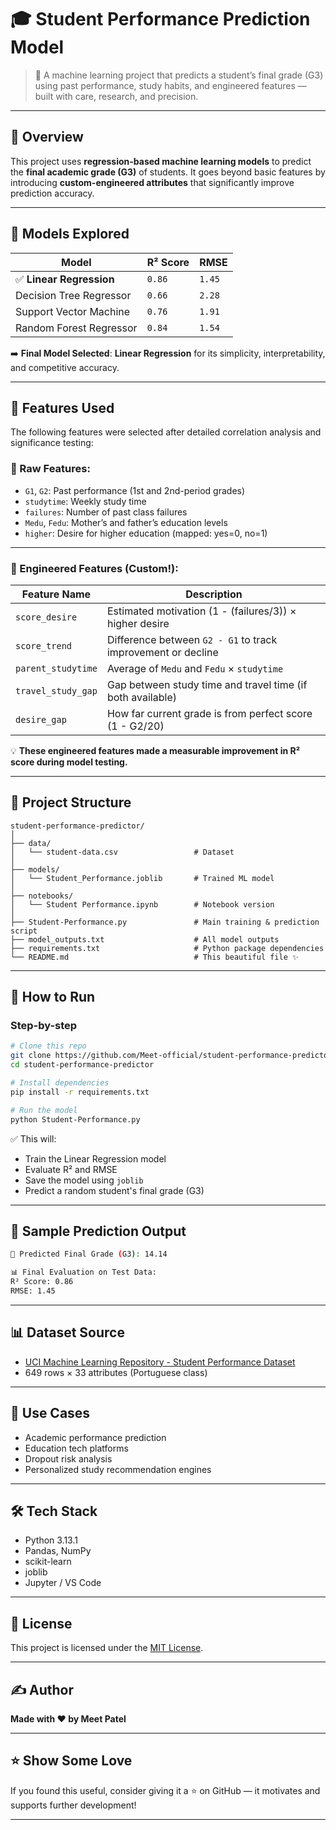 # 🎓 Student Performance Prediction Model

> 🚀 A machine learning project that predicts a student’s final grade (G3) using past performance, study habits, and engineered features — built with care, research, and precision.

---

## 📌 Overview

This project uses **regression-based machine learning models** to predict the **final academic grade (G3)** of students. It goes beyond basic features by introducing **custom-engineered attributes** that significantly improve prediction accuracy.

---

## 🧠 Models Explored

| Model                   | R² Score | RMSE  |
|------------------------|----------|--------|
| ✅ **Linear Regression**     | `0.86`    | `1.45` |
| Decision Tree Regressor | `0.66`    | `2.28` |
| Support Vector Machine  | `0.76`    | `1.91` |
| Random Forest Regressor | `0.84`    | `1.54` |

➡️ **Final Model Selected**: **Linear Regression** for its simplicity, interpretability, and competitive accuracy.

---

## 🧪 Features Used

The following features were selected after detailed correlation analysis and significance testing:

### 🔹 Raw Features:
- `G1`, `G2`: Past performance (1st and 2nd-period grades)
- `studytime`: Weekly study time
- `failures`: Number of past class failures
- `Medu`, `Fedu`: Mother’s and father’s education levels
- `higher`: Desire for higher education (mapped: yes=0, no=1)

---

### 🔧 Engineered Features (Custom!):

| Feature Name        | Description |
|---------------------|-------------|
| `score_desire`      | Estimated motivation (1 - (failures/3)) × higher desire |
| `score_trend`       | Difference between `G2 - G1` to track improvement or decline |
| `parent_studytime`  | Average of `Medu` and `Fedu` × `studytime` |
| `travel_study_gap`  | Gap between study time and travel time (if both available) |
| `desire_gap`        | How far current grade is from perfect score (1 - G2/20) |

💡 **These engineered features made a measurable improvement in R² score during model testing.**

---

## 📁 Project Structure

```plaintext
student-performance-predictor/
│
├── data/
│   └── student-data.csv                 # Dataset
│
├── models/
│   └── Student_Performance.joblib       # Trained ML model
│
├── notebooks/
│   └── Student Performance.ipynb        # Notebook version
│
├── Student-Performance.py               # Main training & prediction script
├── model_outputs.txt                    # All model outputs
├── requirements.txt                     # Python package dependencies
└── README.md                            # This beautiful file ✨
```

---

## 🧪 How to Run

### Step-by-step

```bash
# Clone this repo
git clone https://github.com/Meet-official/student-performance-predictor.git
cd student-performance-predictor

# Install dependencies
pip install -r requirements.txt

# Run the model
python Student-Performance.py
```

✅ This will:
- Train the Linear Regression model
- Evaluate R² and RMSE
- Save the model using `joblib`
- Predict a random student's final grade (G3)

---

## 🎯 Sample Prediction Output

```bash
🎯 Predicted Final Grade (G3): 14.14

📊 Final Evaluation on Test Data:
R² Score: 0.86
RMSE: 1.45
```

---

## 📊 Dataset Source

- [UCI Machine Learning Repository - Student Performance Dataset](https://archive.ics.uci.edu/ml/datasets/Student+Performance)
- 649 rows × 33 attributes (Portuguese class)

---

## 💼 Use Cases

- Academic performance prediction
- Education tech platforms
- Dropout risk analysis
- Personalized study recommendation engines

---

## 🛠 Tech Stack

- Python 3.13.1
- Pandas, NumPy
- scikit-learn
- joblib
- Jupyter / VS Code

---

## 📜 License

This project is licensed under the [MIT License](https://choosealicense.com/licenses/mit/).

---

## ✍️ Author

**Made with ❤ by Meet Patel**

---

## ⭐️ Show Some Love

If you found this useful, consider giving it a ⭐️ on GitHub — it motivates and supports further development!

---
